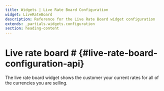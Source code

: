```yaml
---
title: Widgets | Live Rate Board Configuration
widget: LiveRateBoard
description: Reference for the Live Rate Board widget configuration
extends: _partials.widgets.configuration
section: heading-content
---
```


# Live rate board # {#live-rate-board-configuration-api} 

The live rate board widget shows the customer your current rates for all of the currencies you are selling.
